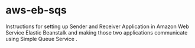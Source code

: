 # aws-eb-sqs

Instructions for setting up Sender and Receiver Application in Amazon Web Service Elastic Beanstalk and making those two applications communicate using Simple Queue Service
.